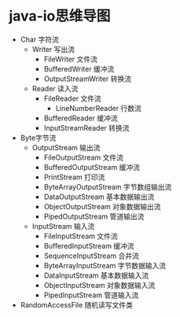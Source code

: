 # java-io思维导图

- Char 字符流
	- Writer 写出流
		- FileWriter 文件流
		- BufferedWriter 缓冲流
		- OutputStreamWriter 转换流
	- Reader 读入流
		- FileReader 文件流
			- LineNumberReader 行数流
		- BufferedReader 缓冲流
		- InputStreamReader 转换流
- Byte字节流
	- OutputStream 输出流
		- FileOutputStream 文件流
		- BufferedOutputStream 缓冲流
		- PrintStream 打印流
		- ByteArrayOutputStream 字节数组输出流
		- DataOutputStream 基本数据输出流
		- ObjectOutputStream 对象数据输出流
		- PipedOutputStream 管道输出流
	- InputStream 输入流
		- FileInputStream 文件流
		- BufferedInputStream 缓冲流
		- SequenceInputStream 合并流
		- ByteArrayInputStream 字节数据输入流
		- DataInputStream 基本数据输入流
		- ObjectInputStream 对象数据输入流
		- PipedInputStream 管道输入流
- RandomAccessFile 随机读写文件类